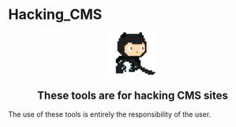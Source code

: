 # Hacking_CMS

<p align="center">
 <img width="100px" src="https://github.com/hendrasob/hendrasob/blob/master/assets/github.gif" align="center" alt="Hendrasob's GitHub Readme" />
 <h2 align="center">These tools are for hacking CMS sites</h2>
</p>
The use of these tools is entirely the responsibility of the user.
